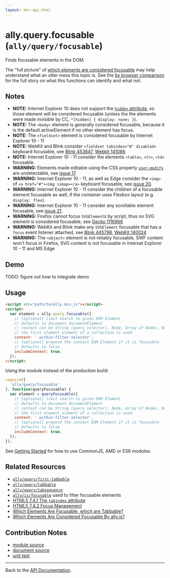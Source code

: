```yaml
---
layout: doc-api.html
---
```


# ally.query.focusable (`ally/query/focusable`)

Finds focusable elements in the DOM.

The "full picture" of [which elements are considered focusable](http://medialize.github.io/ally.js/tests/static-results/focusable.html) may help understand what an utter mess this topic is. See the [by browser comparison](http://medialize.github.io/ally.js/tests/focusable/table.html#javascript-support) for the full story on what this functions can identify and what not.


## Notes

* **NOTE:** Internet Explorer 10 does not support the [`hidden` attribute](http://www.w3.org/TR/html51/editing.html#the-hidden-attribute), so those element will be considered focusable (unless the the elements were made invisible by CC, `*[hidden] { display: none; }`).
* **NOTE:** The `<body>` element is generally considered focusable, because it is the default activeElement if no other element has focus.
* **NOTE:** The `<fieldset>` element is considered focusable by Internet Explorer 10 - 11
* **NOTE:** WebKit and Blink consider `<fieldset tabindex="0" disabled>` keyboard focusable, see [Blink 453847](https://code.google.com/p/chromium/issues/detail?id=453847), [Webkit 141086](https://bugs.webkit.org/show_bug.cgi?id=141086)
* **NOTE:** Internet Explorer 10 - 11 consider the elements `<table>`, `<tr>`, `<td>` focusable.
* **WARNING:** Elements made editable using the CSS property [`user-modify`](http://www.w3.org/TR/1999/WD-css3-userint-19990916#user-modify) are undetectable, see [issue 17](https://github.com/medialize/ally.js/issues/17).
* **WARNING:** Internet Explorer 10 - 11, as well as Edge consider the `<img>` of `<a href="#"><img ismap></a>` keyboard focusable, see [issue 20](https://github.com/medialize/ally.js/issues/20).
* **WARNING:** Internet Explorer 10 - 11 consider the children of a focusable element focusable as well, if the container uses Flexbox layout (e.g. `display: flex`).
* **WARNING:** Internet Explorer 10 - 11 consider any scrollable element focusable, see [issue 21](https://github.com/medialize/ally.js/issues/21).
* **WARNING:** Firefox cannot focus `SVGElement`s by script, thus no SVG element is considered focusable, see [Gecko 1116966](https://bugzilla.mozilla.org/show_bug.cgi?id=1116966)
* **WARNING:** WebKit and Blink make any `SVGElement` focusable that has a `focus` event listener attached, see [Blink 445798](https://code.google.com/p/chromium/issues/detail?id=445798), [WebKit 140024](https://bugs.webkit.org/show_bug.cgi?id=140024)
* **WARNING:** The `<object>` element is not reliably focusable, SWF content won't focus in Firefox, SVG content is not focusable in Internet Explorer 10 - 11 and MS Edge

## Demo

TODO: figure out how to integrate demo

## Usage

```html
<script src="path/to/ally.min.js"></script>
<script>
  var element = ally.query.focusable({
    // [optional] limit search to given DOM Element
    // defaults to document.documentElement
    // context can be String (query selector), Node, Array of Nodes, NodeList, HTMLCollection
    // the first element element of a collection is used
    context: '.within-filter-selector',
    // [optional] prepend the context DOM Element if it is focusable
    // defaults to false
    includeContext: true,
  });
</script>
```

Using the module instead of the production build:

```js
require([
  'ally/query/focusable'
], function(queryFocusable) {
  var element = queryFocusable({
    // [optional] limit search to given DOM Element
    // defaults to document.documentElement
    // context can be String (query selector), Node, Array of Nodes, NodeList, HTMLCollection
    // the first element element of a collection is used
    context: '.within-filter-selector',
    // [optional] prepend the context DOM Element if it is focusable
    // defaults to false
    includeContext: true,
  });
});
```

See [Getting Started](../../getting-started.md) for how to use CommonJS, AMD or ES6 modules.


## Related Resources

* [`ally/query/first-tabbable`](first-tabbable.md)
* [`ally/query/tabbable`](tabbable.md)
* [`ally/query/tabsequence`](tabsequence.md)
* [`ally/is/focusable`](../is/focusable.md) used to filter focusable elements
* [HTML5 7.4.1 The `tabindex` attribute](http://www.w3.org/TR/html5/editing.html#sequential-focus-navigation-and-the-tabindex-attribute)
* [HTML5 7.4.2 Focus Management](http://www.w3.org/TR/html5/editing.html#focus-management)
* [Which Elements Are Focusable, which are Tabbable?](http://medialize.github.io/ally.js/tests/focusable/table.html#browser-support-tabbable)
* [Which Elements Are Considered Focusable By ally.js?](http://medialize.github.io/ally.js/tests/focusable/table.html#javascript-support)


## Contribution Notes

* [module source](https://github.com/medialize/ally.js/blob/master/src/query/focusable.js)
* [document source](https://github.com/medialize/ally.js/blob/master/docs/api/query/focusable.md)
* [unit test](https://github.com/medialize/ally.js/blob/master/test/unit/query.focusable.test.js)


---

Back to the [API Documentation](../README.md).

